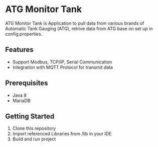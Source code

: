 # ATG Monitor Tank


ATG Monitor Tank is Application to pull data from various brands of Automatic Tank Gauging (ATG), retrive data from ATG base on set up in config.properties.

## Features
- Support Modbus, TCP/IP, Serial Communication
- Integration with MQTT Protocol for transmit data

## Prerequisites
- Java 8
- MariaDB

## Getting Started

1. Clone this repository
2. Import referenced Libraries from /lib in your IDE
3. Build and run  project
